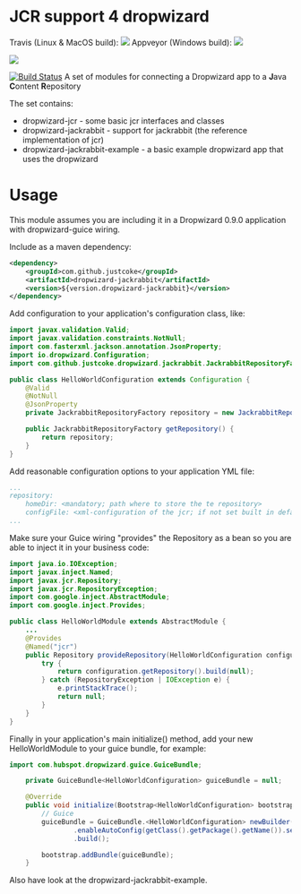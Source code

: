 # JCR support 4 dropwizard 
Travis (Linux & MacOS build): [![][travis img]][travis]
Appveyor (Windows build): [![][appveyor img]][appveyor]

[![][mavenbadge img]][mavenbadge]

[![Build Status](https://travis-ci.org/justcoke/dropwizard-jcr.svg)](https://travis-ci.org/justcoke/dropwizard-jcr)
A set of modules for connecting a Dropwizard app to a **J**ava **C**ontent **R**epository

The set contains:
* dropwizard-jcr - some basic jcr interfaces and classes
* dropwizard-jackrabbit - support for jackrabbit (the reference implementation of jcr)
* dropwizard-jackrabbit-example - a basic example dropwizard app that uses the dropwizard


# Usage
This module assumes you are including it in a Dropwizard 0.9.0 application with dropwizard-guice wiring.

Include as a maven dependency:

```xml
<dependency>
    <groupId>com.github.justcoke</groupId>
    <artifactId>dropwizard-jackrabbit</artifactId>
    <version>${version.dropwizard-jackrabbit}</version>
</dependency>
```

Add configuration to your application's configuration class, like:

```java
import javax.validation.Valid;
import javax.validation.constraints.NotNull;
import com.fasterxml.jackson.annotation.JsonProperty;
import io.dropwizard.Configuration;
import com.github.justcoke.dropwizard.jackrabbit.JackrabbitRepositoryFactory;

public class HelloWorldConfiguration extends Configuration {
	@Valid
	@NotNull
	@JsonProperty
	private JackrabbitRepositoryFactory repository = new JackrabbitRepositoryFactory();

	public JackrabbitRepositoryFactory getRepository() {
		return repository;
	}
}

```

Add reasonable configuration options to your application YML file:

```yaml
...
repository:
    homeDir: <mandatory; path where to store the te repository>
    configFile: <xml-configuration of the jcr; if not set built in defaultRepository.xml will be used>
...
```

Make sure your Guice wiring "provides" the Repository as a bean so you are able to inject it in your business code:

```java
import java.io.IOException;
import javax.inject.Named;
import javax.jcr.Repository;
import javax.jcr.RepositoryException;
import com.google.inject.AbstractModule;
import com.google.inject.Provides;

public class HelloWorldModule extends AbstractModule {
	...
	@Provides
	@Named("jcr")
	public Repository provideRepository(HelloWorldConfiguration configuration) {
		try {
			return configuration.getRepository().build(null);
		} catch (RepositoryException | IOException e) {
			e.printStackTrace();
			return null;
		}
	}
}
```

Finally in your application's main initialize() method, add your new HelloWorldModule to your guice bundle, for example:

```java
import com.hubspot.dropwizard.guice.GuiceBundle;

	private GuiceBundle<HelloWorldConfiguration> guiceBundle = null;

	@Override
	public void initialize(Bootstrap<HelloWorldConfiguration> bootstrap) {
		// Guice
		guiceBundle = GuiceBundle.<HelloWorldConfiguration> newBuilder().addModule(new HelloWorldModule())
				.enableAutoConfig(getClass().getPackage().getName()).setConfigClass(HelloWorldConfiguration.class)
				.build();

		bootstrap.addBundle(guiceBundle);
	}
```

Also have look at the dropwizard-jackrabbit-example.

[travis]:https://travis-ci.org/justcoke/dropwizard-jcr/builds
[travis img]:https://secure.travis-ci.org/justcoke/dropwizard-jcr.png

[appveyor]:https://ci.appveyor.com/project/justcoke/dropwizard-jcr/history
[appveyor img]:https://ci.appveyor.com/api/projects/status/rw6bw3dl9kph6ucc?svg=true

[mavenbadge]:http://search.maven.org/#search|gav|1|g%3A%22com.github.justcoke%22%20AND%20a%3A%22dropwizard-jcr%22
[mavenbadge img]:https://maven-badges.herokuapp.com/maven-central/com.github.justcoke/dropwizard-jcr/badge.svg

